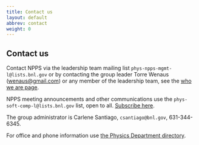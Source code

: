 ```yaml
---
title: Contact us
layout: default
abbrev: contact
weight: 0
---
```


## Contact us

Contact NPPS via the leadership team mailing list `phys-npps-mgmt-l@lists.bnl.gov` or by contacting the group leader Torre Wenaus (wenaus@gmail.com) or any member of the leadership team, see the [who we are page](/about/who.html).

NPPS meeting announcements and other communications use the `phys-soft-comp-l@lists.bnl.gov` list, open to all. [Subscribe here](https://lists.bnl.gov/mailman/listinfo/phys-soft-comp-l).

The group administrator is Carlene Santiago, `csantiago@bnl.gov`, 631-344-6345.

For office and phone information use [the Physics Department directory](https://www.phy.bnl.gov/DepartmentDirectory/searchDirectory.php).
